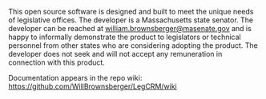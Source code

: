 This open source software is designed and built to meet the unique needs of legislative offices. The developer is a Massachusetts state senator. The developer can be reached at william.brownsberger@masenate.gov and is happy to informally demonstrate the product to legislators or technical personnel from other states who are considering adopting the product.  The developer does not seek and will not accept any remuneration in connection with this product.

Documentation appears in the repo wiki: https://github.com/WillBrownsberger/LegCRM/wiki





